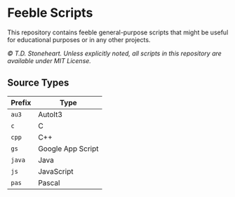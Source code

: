 # Feeble Scripts
This repository contains feeble general-purpose scripts that might be useful for educational purposes or in any other projects.

_© T.D. Stoneheart. Unless explicitly noted, all scripts in this repository are available under MIT License._

## Source Types
| Prefix | Type |
|------|----------|
|`au3`|AutoIt3|
|`c`|C|
|`cpp`|C++|
|`gs`|Google App Script|
|`java`|Java|
|`js`|JavaScript|
|`pas`|Pascal|
